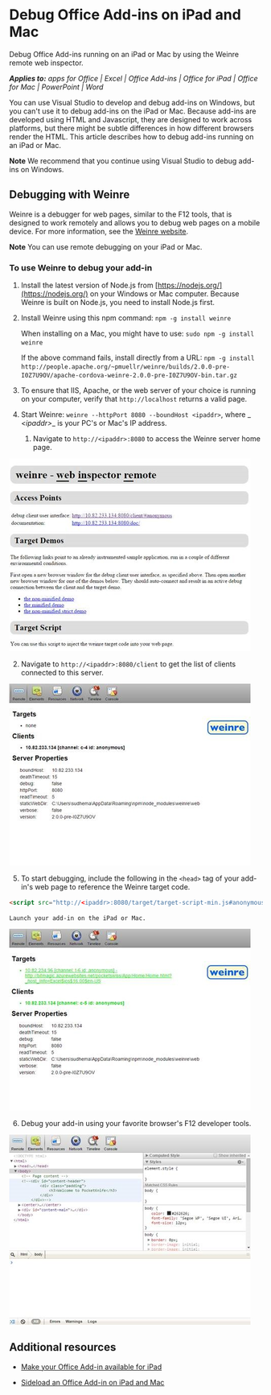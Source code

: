 
# Debug Office Add-ins on iPad and Mac
Debug Office Add-ins running on an iPad or Mac by using the Weinre remote web inspector.

 _**Applies to:** apps for Office | Excel | Office Add-ins | Office for iPad | Office for Mac | PowerPoint | Word_

You can use Visual Studio to develop and debug add-ins on Windows, but you can't use it to debug add-ins on the iPad or Mac. Because add-ins are developed using HTML and Javascript, they are designed to work across platforms, but there might be subtle differences in how different browsers render the HTML. This article describes how to debug add-ins running on an iPad or Mac. 

 **Note**  We recommend that you continue using Visual Studio to debug add-ins on Windows.


## Debugging with Weinre

Weinre is a debugger for web pages, similar to the F12 tools, that is designed to work remotely and allows you to debug web pages on a mobile device. For more information, see the [Weinre website](http://people.apache.org/~pmuellr/weinre-docs/latest/).


 **Note**  You can use remote debugging on your iPad or Mac. 


### To use Weinre to debug your add-in


1. Install the latest version of Node.js from [https://nodejs.org/](https://nodejs.org/) on your Windows or Mac computer. Because Weinre is built on Node.js, you need to install Node.js first.
    
2. Install Weinre using this npm command:  `npm -g install weinre`
    
    When installing on a Mac, you might have to use:  `sudo npm -g install weinre`
    
    If the above command fails, install directly from a URL: `npm -g install http://people.apache.org/~pmuellr/weinre/builds/2.0.0-pre-I0Z7U9OV/apache-cordova-weinre-2.0.0-pre-I0Z7U9OV-bin.tar.gz`
    
3. To ensure that IIS, Apache, or the web server of your choice is running on your computer, verify that  `http://localhost` returns a valid page.
    
4. Start Weinre:  `weinre --httpPort 8080 --boundHost <ipaddr>`, where  _ _&lt;ipaddr&gt;__ is your PC's or Mac's IP address.
    
      1. Navigate to  `http://<ipaddr>:8080` to access the Weinre server home page.
    
    
![Weinre server home page at http://<ipaddr>:8080](../images/8db5216c-35b4-4b1b-98ae-6aed9b54f287.jpg)


    
  2. Navigate to  `http://<ipaddr>:8080/client` to get the list of clients connected to this server.
    
    
![Shows list of clients connected to Weinre server](../images/bada7fc7-2186-497c-86a2-8f4379006103.jpg)


    
5. To start debugging, include the following in the  `<head>` tag of your add-in's web page to reference the Weinre target code.
    
  ```HTML
  <script src="http://<ipaddr>:8080/target/target-script-min.js#anonymous"></script>
  ```


    Launch your add-in on the iPad or Mac.
    
    
![iPad screenshot showing targets, clients, and server properties](../images/1eacaba2-04cc-488c-8d34-a05cc700d7eb.jpg)


    
6. Debug your add-in using your favorite browser's F12 developer tools.
    
    
![iPad screenshot showing an add-in in F12 development tools](../images/0ab0cb26-6272-425f-98f3-fab08daf443d.jpg)


    

## Additional resources
<a name="bk_addresources"> </a>


- [Make your Office Add-in available for iPad](8ddc78f6-5746-412e-9921-182fc159e5e2.md)
    
- [Sideload an Office Add-in on iPad and Mac](../testing/sideload-an-office-add-in-on-ipad-and-mac.md)
    
